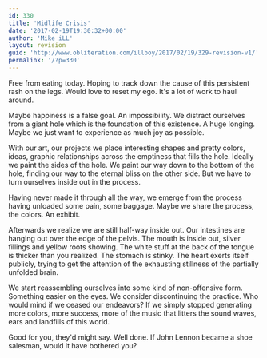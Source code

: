 ```yaml
---
id: 330
title: 'Midlife Crisis'
date: '2017-02-19T19:30:32+00:00'
author: 'Mike iLL'
layout: revision
guid: 'http://www.obliteration.com/illboy/2017/02/19/329-revision-v1/'
permalink: '/?p=330'
---
```


Free from eating today. Hoping to track down the cause of this persistent rash on the legs. Would love to reset my ego. It's a lot of work to haul around.

Maybe happiness is a false goal. An impossibility. We distract ourselves from a giant hole which is the foundation of this existence. A huge longing. Maybe we just want to experience as much joy as possible.

With our art, our projects we place interesting shapes and pretty colors, ideas, graphic relationships across the emptiness that fills the hole. Ideally we paint the sides of the hole. We paint our way down to the bottom of the hole, finding our way to the eternal bliss on the other side. But we have to turn ourselves inside out in the process.

Having never made it through all the way, we emerge from the process having unloaded some pain, some baggage. Maybe we share the process, the colors. An exhibit.

Afterwards we realize we are still half-way inside out. Our intestines are hanging out over the edge of the pelvis. The mouth is inside out, silver fillings and yellow roots showing. The white stuff at the back of the tongue is thicker than you realized. The stomach is stinky. The heart exerts itself publicly, trying to get the attention of the exhausting stillness of the partially unfolded brain.

We start reassembling ourselves into some kind of non-offensive form. Something easier on the eyes. We consider discontinuing the practice. Who would mind if we ceased our endeavors? If we simply stopped generating more colors, more success, more of the music that litters the sound waves, ears and landfills of this world.

Good for you, they'd might say. Well done. If John Lennon became a shoe salesman, would it have bothered you?